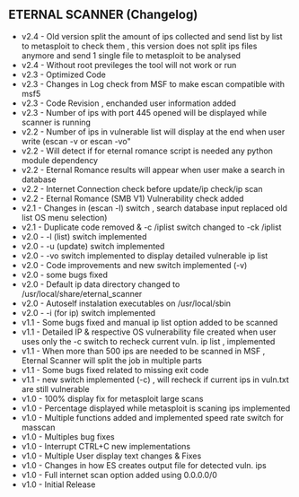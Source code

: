  ## ETERNAL SCANNER (Changelog)
* v2.4 - Old version split the amount of ips collected and send list by list to metasploit to check them , this version does not split ips files anymore and send 1 single file to metasploit to be analysed 
* v2.4 - Without root previleges the tool will not work or run
* v2.3 - Optimized Code
* v2.3 - Changes in Log check from MSF to make escan compatible with msf5
* v2.3 - Code Revision , enchanded user information added
* v2.3 - Number of ips with port 445 opened will be displayed while scanner is running
* v2.2 - Number of ips in vulnerable list will display at the end when user write (escan -v or escan -vo"
* v2.2 - Will detect if for eternal romance script is needed any python module dependency 
* v2.2 - Eternal Romance results will appear when user make a search in database
* v2.2 - Internet Connection check before update/ip check/ip scan
* v2.2 - Eternal Romance (SMB V1) Vulnerability check added
* v2.1 - Changes in (escan -l) switch , search database input replaced old list OS menu selection)
* v2.1 - Duplicate code removed & -c /iplist switch changed to -ck /iplist 
* v2.0 - -l (list) switch implemented
* v2.0 - -u (update) switch implemented 
* v2.0 - -vo switch implemented to display detailed vulnerable ip list
* v2.0 - Code improvements and new switch implemented (-v)
* v2.0 - some bugs fixed
* v2.0 - Default ip data directory changed to /usr/local/share/eternal_scanner
* v2.0 - Autoself instalation executables on /usr/local/sbin
* v2.0 - -i (for ip) switch implemented
* v1.1 - Some bugs fixed and manual ip list option added to be scanned
* v1.1 - Detailed IP & respective OS vulnerability file created when user uses only the -c switch to recheck current vuln. ip list , implemented
* v1.1 - When more than 500 ips are needed to be scanned in MSF , Eternal Scanner will split the job in multiple parts
* v1.1 - Some bugs fixed related to missing exit code
* v1.1 - new switch implemented (-c) , will recheck if current ips in vuln.txt are still vulnerable
* v1.0 - 100% display fix for metasploit large scans
* v1.0 - Percentage displayed while metasploit is scaning ips implemented
* v1.0 - Multiple functions added and implemented speed rate switch for masscan
* v1.0 - Multiples bug fixes
* v1.0 - Interrupt CTRL+C new implementations 
* v1.0 - Multiple User display text changes & Fixes
* v1.0 - Changes in how ES creates output file for detected vuln. ips
* v1.0 - Full internet scan option added using 0.0.0.0/0
* v1.0 - Initial Release
